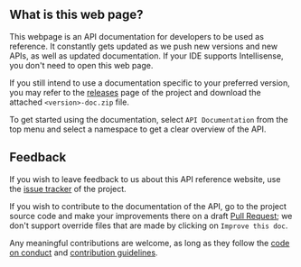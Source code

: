 ## What is this web page?
 
This webpage is an API documentation for developers to be used as reference. It constantly gets updated as we push new versions and new APIs, as well as updated documentation. If your IDE supports Intellisense, you don't need to open this web page.

If you still intend to use a documentation specific to your preferred version, you may refer to the [releases](https://gitlab.com/aptivi/main/Magico/-/releases) page of the project and download the attached `<version>-doc.zip` file.

To get started using the documentation, select `API Documentation` from the top menu and select a namespace to get a clear overview of the API.

## Feedback

If you wish to leave feedback to us about this API reference website, use the [issue tracker](https://gitlab.com/aptivi/main/Magico/-/issues) of the project.

If you wish to contribute to the documentation of the API, go to the project source code and make your improvements there on a draft [Pull Request](https://gitlab.com/aptivi/main/Magico/-/merge_requests); we don't support override files that are made by clicking on `Improve this doc`.

Any meaningful contributions are welcome, as long as they follow the [code on conduct](https://gitlab.com/aptivi/main/Magico/blob/main/CODE_OF_CONDUCT.md) and [contribution guidelines](https://gitlab.com/aptivi/main/Magico/blob/main/CONTRIBUTING.md).
